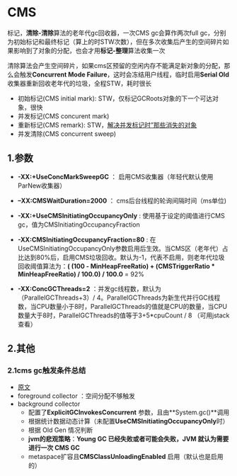 # CMS

标记，**清除-清除**算法的老年代gc回收器，一次CMS gc会算作两次full gc，分别为初始标记和最终标记（算上的时STW次数），但在多次收集后产生的空间碎片如果影响到了对象的分配，也会才用**标记-整理**算法收集一次

清除算法会产生空间碎片，如果cms区预留的空闲内存不能满足新对象的分配，那么会触发**Concurrent Mode Failure**，这时会冻结用户线程，临时启用**Serial Old**收集器重新回收老年代的垃圾，全程STW，耗时很长

* 初始标记(CMS initial mark): STW，仅标记GCRoots对象的下一个可达对象，很快
* 并发标记(CMS concurent mark)
* 重新标记(CMS remark): STW，[解决并发标记时”那些消失的对象](#标记对象时-并发的可达性分析)
* 并发清除(CMS concurrent sweep)

## 1.参数

- **-XX:+UseConcMarkSweepGC**   ： 启用CMS收集器（年轻代默认使用ParNew收集器）

- **–XX:CMSWaitDuration=2000** ： cms后台线程的轮询间隔时间（ms单位)

- **-XX:+UseCMSInitiatingOccupancyOnly** : 使用基于设定的阈值进行CMS gc，值为CMSInitiatingOccupancyFraction

- **-XX:CMSInitiatingOccupancyFraction=80** : 在UseCMSInitiatingOccupancyOnly参数启用后生效。当CMS区（老年代）占比达到80%后，启用CMS垃圾回收。默认为-1，代表不启用，则老年代垃圾回收阈值算法为：**( (100 - MinHeapFreeRatio) + (CMSTriggerRatio * MinHeapFreeRatio) / 100.0) / 100.0** = 92%

- **-XX:ConcGCThreads=2** ：并发gc线程数，默认为（ParallelGCThreads+3）/ 4。ParallelGCThreads为新生代并行GC线程数，当CPU数量小于8时，ParallelGCThreads的值就是CPU的数量，当CPU数量大于8时，ParallelGCThreads的值等于3+5*cpuCount / 8 （可用jstack查看）

## 2.其他

### 2.1cms gc触发条件总结

- [原文](https://heapdump.cn/article/190389)
-  foreground collector  ：空间分配不够触发
- background collector
  - 配置了**ExplicitGCInvokesConcurrent** 参数，且由**System.gc()**调用
  - 根据统计数据动态计算（未配置**UseCMSInitiatingOccupancyOnly**时）
  - 根据 Old Gen 情况判断
  - **jvm的悲观策略**：**Young GC 已经失败或者可能会失败，JVM 就认为需要进行一次 CMS GC**
  - metaspace扩容且**CMSClassUnloadingEnabled** 启用（默认也是启用的）